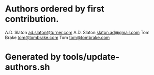 # Authors ordered by first contribution.

A.D. Slaton <ad.slaton@turner.com>
A.D. Slaton <slaton.ad@gmail.com>
Tom Brake <tom@tombrake.com>
Tom <tom@tombrake.com>

# Generated by tools/update-authors.sh
